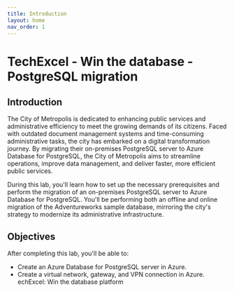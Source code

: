 ```yaml
---
title: Introduction
layout: home
nav_order: 1
---
```


# TechExcel - Win the database - PostgreSQL migration

## Introduction  

The City of Metropolis is dedicated to enhancing public services and administrative efficiency to meet the growing demands of its citizens. Faced with outdated document management systems and time-consuming administrative tasks, the city has embarked on a digital transformation journey. By migrating their on-premises PostgreSQL server to Azure Database for PostgreSQL, the City of Metropolis aims to streamline operations, improve data management, and deliver faster, more efficient public services.

During this lab, you'll learn how to set up the necessary prerequisites and perform the migration of an on-premises PostgreSQL server to Azure Database for PostgreSQL. You'll be performing both an offline and online migration of the Adventureworks sample database, mirroring the city's strategy to modernize its administrative infrastructure.

## Objectives  

After completing this lab, you'll be able to:  

- Create an Azure Database for PostgreSQL server in Azure. 
- Create a virtual network, gateway, and VPN connection in Azure. echExcel: Win the database platform
